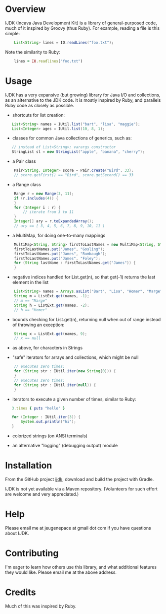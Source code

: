 # Overview

IJDK (Incava Java Development Kit) is a library of general-purposed code, much of it inspired by
Groovy (thus Ruby). For example, reading a file is this simple:

```java
    List<String> lines = IO.readLines("foo.txt");
```

Note the similarity to Ruby:

```ruby
    lines = IO.readlines("foo.txt")
```

# Usage

IJDK has a very expansive (but growing) library for Java I/O and collections, as an alternative to
the JDK code. It is mostly inspired by Ruby, and parallels Ruby code as closely as possible.

* shortcuts for list creation:

```java
   List<String> names = IUtil.list("bart", "lisa", "maggie");
   List<Integer> ages = IUtil.list(10, 8, 1);
```

* classes for common Java collections of generics, such as:

```java
   // instead of List<String>; varargs constructor
   StringList sl = new StringList("apple", "banana", "cherry");
```

* a Pair class

```java
    Pair<String, Integer> score = Pair.create("Bird", 33);
    // score.getFirst() == "Bird", score.getSecond() == 33
```

* a Range class

```java
    Range r = new Range(3, 11);
    if (r.includes(4)) {
    }
    for (Integer i : r) {
        // iterate from 3 to 11
    }
    Integer[] ary = r.toExpandedArray();
    // ary == [ 3, 4, 5, 6, 7, 8, 9, 10, 11 ]
```

* a MultiMap, for doing one-to-many mappings

```java
    MultiMap<String, String> firstToLastNames = new MultiMap<String, String>();
    firstToLastNames.put("James", "Gosling");
    firstToLastNames.put("James", "Rumbaugh");
    firstToLastNames.put("James", "Foley");
    for (String lastName : firstToLastNames.get("James")) {
    }
```

* negative indices handled for List.get(n), so that get(-1) returns the last
  element in the list

```java
    List<String> names = Arrays.asList("Bart", "Lisa", "Homer", "Marge");
    String m = ListExt.get(names, -1);
    // m == "Marge"
    String h = ListExt.get(names, -2);
    // h == "Homer"
```

* bounds checking for List.get(n), returning null when out of range instead of
  throwing an exception:

```java
    String x = ListExt.get(names, 9);
    // x == null
```

* as above, for characters in Strings

* "safe" iterators for arrays and collections, which might be null

```java
    // executes zero times:
    for (String str : IUtil.iter(new String[0])) {
    }
    // executes zero times:
    for (String str : IUtil.iter(null)) {
    }
```

* iterators to execute a given number of times, similar to Ruby:

```ruby
   3.times { puts "hello" }
```

```java
   for (Integer : IUtil.iter(3)) {
       System.out.println("hi");
   }
```

* colorized strings (on ANSI terminals)

* an alternative "logging" (debugging output) module

# Installation

From the GitHub project [ijdk](http://github.com/jpace/ijdk "IJDK"), download and build the project
with Gradle.

IJDK is not yet available via a Maven repository. (Volunteers for such effort are welcome and very
appreciated.)

# Help

Please email me at jeugenepace at gmail dot com if you have questions about
IJDK.

# Contributing

I'm eager to learn how others use this library, and what additional features
they would like. Please email me at the above address.

# Credits

Much of this was inspired by Ruby.
